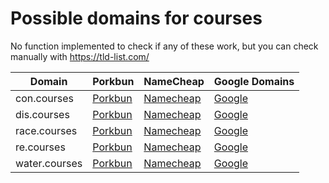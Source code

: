 # Possible domains for courses

No function implemented to check if any of these work, but you can check manually with https://tld-list.com/

| Domain | Porkbun | NameCheap | Google Domains |
|---|---|---|---|
| con.courses | [Porkbun](https://porkbun.com/checkout/search?prb=e814663da1&tlds=&idnLanguage=&search=search&q=con.courses) | [Namecheap](https://www.namecheap.com/domains/registration/results/?domain=con.courses) | [Google](https://domains.google.com/registrar/search?searchTerm=con.courses) |
| dis.courses | [Porkbun](https://porkbun.com/checkout/search?prb=e814663da1&tlds=&idnLanguage=&search=search&q=dis.courses) | [Namecheap](https://www.namecheap.com/domains/registration/results/?domain=dis.courses) | [Google](https://domains.google.com/registrar/search?searchTerm=dis.courses) |
| race.courses | [Porkbun](https://porkbun.com/checkout/search?prb=e814663da1&tlds=&idnLanguage=&search=search&q=race.courses) | [Namecheap](https://www.namecheap.com/domains/registration/results/?domain=race.courses) | [Google](https://domains.google.com/registrar/search?searchTerm=race.courses) |
| re.courses | [Porkbun](https://porkbun.com/checkout/search?prb=e814663da1&tlds=&idnLanguage=&search=search&q=re.courses) | [Namecheap](https://www.namecheap.com/domains/registration/results/?domain=re.courses) | [Google](https://domains.google.com/registrar/search?searchTerm=re.courses) |
| water.courses | [Porkbun](https://porkbun.com/checkout/search?prb=e814663da1&tlds=&idnLanguage=&search=search&q=water.courses) | [Namecheap](https://www.namecheap.com/domains/registration/results/?domain=water.courses) | [Google](https://domains.google.com/registrar/search?searchTerm=water.courses) |
